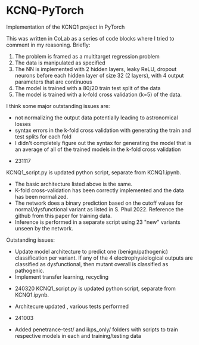 # KCNQ-PyTorch
Implementation of the KCNQ1 project in PyTorch


This was written in CoLab as a series of code blocks where I tried to comment in my reasoning. Briefly:
1. The problem is framed as a multitarget regression problem
2. The data is manipulated as specified
3. The NN is implemented with 2 hidden layers, leaky ReLU, dropout neurons before each hidden layer of size 32 (2 layers), with 4 output parameters that are continuous
4. The model is trained with a 80/20 train test split of the data
5. The model is trained with a k-fold cross validation (k=5) of the data.

I think some major outstanding issues are:
  - not normalizing the output data potentially leading to astronomical losses
  - syntax errors in the k-fold cross validation with generating the train and test splits for each fold
  - I didn't completely figure out the syntax for generating the model that is an average of all of the trained models in the k-fold cross validation

* 231117

KCNQ1_script.py is updated python script, separate from KCNQ1.ipynb. 

- The basic architecture listed above is the same. 
- K-fold cross-validation has been correctly implemented and the data has been normalized. 
- The network does a binary prediction based on the cutoff values for normal/dysfunctional variant as listed in S. Phul 2022. Reference the github from this paper for training data. 
- Inference is performed in a separate script using 23 "new" variants unseen by the network. 

Outstanding issues: 

- Update model architecture to predict one (benign/pathogenic) classification per variant. If any of the 4 electrophysiological outputs are classified as dysfunctional, then mutant overall is classified as pathogenic. 
- Implement transfer learning, recycling 

* 240320
KCNQ1_script.py is updated python script, separate from KCNQ1.ipynb. 
- Architecure updated , various tests performed 

* 241003
- Added penetrance-test/ and ikps_only/ folders with scripts to train respective models in each and training/testing data 